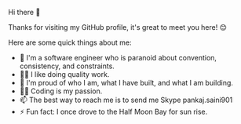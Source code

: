 Hi there 👋

Thanks for visiting my GitHub profile, it's great to meet you here! 😊

Here are some quick things about me:
<ul>
<li>🔭 I'm a software engineer who is paranoid about convention, consistency, and constraints.</li>
<li>🕵️‍♀️ I like doing quality work.</li>
<li>🧸 I'm proud of who I am, what I have built, and what I am building.</li>
<li>🧑‍💻 Coding is my passion.</li>
<li>📫 The best way to reach me is to send me Skype pankaj.saini901</li>
<li>⚡ Fun fact: I once drove to the Half Moon Bay for sun rise.</li>
 </ul>
